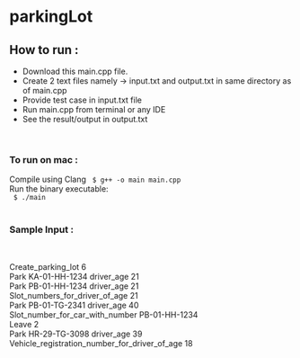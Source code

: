 # parkingLot

<h2> How to run : </h2>
<ul>
  <li> Download this main.cpp file. </li>
  <li> Create 2 text files namely -> input.txt and output.txt in same directory as of main.cpp </li>
  <li> Provide test case in input.txt file </li>
  <li> Run main.cpp from terminal or any IDE </li>
  <li> See the result/output in output.txt </li>
</ul>
<br>
<h3> To run on mac : </h3>
Compile using Clang
<code> $ g++ -o main main.cpp </code> <br>
Run the binary executable: <br>
<code> $ ./main </code>
<br> <br>
<h3> Sample Input : </h3> <br>

Create_parking_lot 6 <br>
Park KA-01-HH-1234 driver_age 21 <br>
Park PB-01-HH-1234 driver_age 21 <br>
Slot_numbers_for_driver_of_age 21 <br>
Park PB-01-TG-2341 driver_age 40 <br>
Slot_number_for_car_with_number PB-01-HH-1234 <br>
Leave 2  <br>
Park HR-29-TG-3098 driver_age 39 <br>
Vehicle_registration_number_for_driver_of_age 18 <br>
